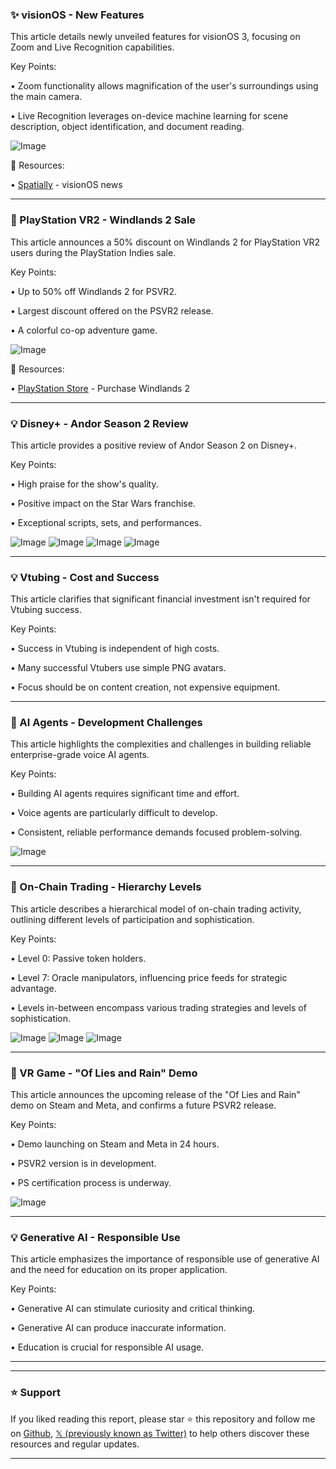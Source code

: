 ### ✨ visionOS - New Features

This article details newly unveiled features for visionOS 3, focusing on Zoom and Live Recognition capabilities.

Key Points:

• Zoom functionality allows magnification of the user's surroundings using the main camera.


• Live Recognition leverages on-device machine learning for scene description, object identification, and document reading.


![Image](https://pbs.twimg.com/amplify_video_thumb/1922262555143106560/img/kXkfgAvxUv_hPotw.jpg)

🔗 Resources:

• [Spatially](https://x.com/spatiallyme) - visionOS news


---
### 🚀 PlayStation VR2 - Windlands 2 Sale

This article announces a 50% discount on Windlands 2 for PlayStation VR2 users during the PlayStation Indies sale.

Key Points:

• Up to 50% off Windlands 2 for PSVR2.


• Largest discount offered on the PSVR2 release.


•  A colorful co-op adventure game.


![Image](https://pbs.twimg.com/media/GrAO2jSWAAYoam0?format=jpg&name=small)

🔗 Resources:

• [PlayStation Store](https://store.playstation.com/en-gb/product/EP1499-PPSA20718_00-WINDLANDS2WISIEE) - Purchase Windlands 2


---
### 💡 Disney+ - Andor Season 2 Review

This article provides a positive review of Andor Season 2 on Disney+.

Key Points:

•  High praise for the show's quality.


•  Positive impact on the Star Wars franchise.


•  Exceptional scripts, sets, and performances.



![Image](https://pbs.twimg.com/media/Gq4Xw1lXQAALCjm?format=jpg&name=360x360)
![Image](https://pbs.twimg.com/media/Gq4Xw1lWwAEq-ND?format=jpg&name=360x360)
![Image](https://pbs.twimg.com/media/Gq4Xw1lWcAAybjz?format=jpg&name=360x360)
![Image](https://pbs.twimg.com/media/Gq4Xw1lXMAAduzi?format=jpg&name=360x360)

---
### 💡 Vtubing - Cost and Success

This article clarifies that significant financial investment isn't required for Vtubing success.

Key Points:

•  Success in Vtubing is independent of high costs.


•  Many successful Vtubers use simple PNG avatars.


•  Focus should be on content creation, not expensive equipment.


---
### 🤖 AI Agents - Development Challenges

This article highlights the complexities and challenges in building reliable enterprise-grade voice AI agents.

Key Points:

•  Building AI agents requires significant time and effort.


•  Voice agents are particularly difficult to develop.


•  Consistent, reliable performance demands focused problem-solving.


![Image](https://pbs.twimg.com/media/Gq8AI0waMAA4Y8W?format=jpg&name=small)

---
### 🤖 On-Chain Trading - Hierarchy Levels

This article describes a hierarchical model of on-chain trading activity, outlining different levels of participation and sophistication.

Key Points:

• Level 0: Passive token holders.


• Level 7:  Oracle manipulators, influencing price feeds for strategic advantage.


• Levels in-between encompass various trading strategies and levels of sophistication.


![Image](https://pbs.twimg.com/media/Gq8N_2xWMAAzXtL?format=jpg&name=900x900)
![Image](https://pbs.twimg.com/media/Gq8OFcZXEAAIZZQ?format=jpg&name=small)
![Image](https://pbs.twimg.com/media/Gq8OEqRW4AASxnA?format=jpg&name=900x900)


---
### 🚀 VR Game - "Of Lies and Rain" Demo

This article announces the upcoming release of the "Of Lies and Rain" demo on Steam and Meta, and confirms a future PSVR2 release.

Key Points:

• Demo launching on Steam and Meta in 24 hours.


• PSVR2 version is in development.


• PS certification process is underway.



![Image](https://pbs.twimg.com/amplify_video_thumb/1922305778116915202/img/m-ON_Fij-O_tjVcE.jpg)

---
### 💡 Generative AI - Responsible Use

This article emphasizes the importance of responsible use of generative AI and the need for education on its proper application.

Key Points:

• Generative AI can stimulate curiosity and critical thinking.


•  Generative AI can produce inaccurate information.


•  Education is crucial for responsible AI usage.

---


---

### ⭐️ Support

If you liked reading this report, please star ⭐️ this repository and follow me on [Github](https://github.com/Drix10), [𝕏 (previously known as Twitter)](https://x.com/DRIX_10_) to help others discover these resources and regular updates.

---
